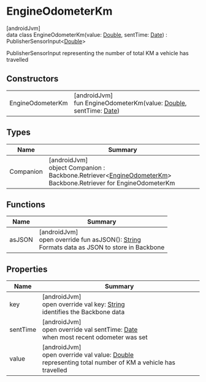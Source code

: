 # EngineOdometerKm

[androidJvm]\
data class EngineOdometerKm(value: [Double](https://kotlinlang.org/api/latest/jvm/stdlib/kotlin/-double/index.html), sentTime: [Date](https://developer.android.com/reference/kotlin/java/util/Date.html)) : PublisherSensorInput&lt;[Double](https://kotlinlang.org/api/latest/jvm/stdlib/kotlin/-double/index.html)&gt;

PublisherSensorInput representing the number of total KM a vehicle has travelled

## Constructors

| | |
|---|---|
| EngineOdometerKm | [androidJvm]<br>fun EngineOdometerKm(value: [Double](https://kotlinlang.org/api/latest/jvm/stdlib/kotlin/-double/index.html), sentTime: [Date](https://developer.android.com/reference/kotlin/java/util/Date.html)) |

## Types

| Name | Summary |
|---|---|
| Companion | [androidJvm]<br>object Companion : Backbone.Retriever&lt;[EngineOdometerKm](index.md)&gt; <br>Backbone.Retriever for EngineOdometerKm |

## Functions

| Name | Summary |
|---|---|
| asJSON | [androidJvm]<br>open override fun asJSON(): [String](https://kotlinlang.org/api/latest/jvm/stdlib/kotlin/-string/index.html)<br>Formats data as JSON to store in Backbone |

## Properties

| Name | Summary |
|---|---|
| key | [androidJvm]<br>open override val key: [String](https://kotlinlang.org/api/latest/jvm/stdlib/kotlin/-string/index.html)<br>identifies the Backbone data |
| sentTime | [androidJvm]<br>open override val sentTime: [Date](https://developer.android.com/reference/kotlin/java/util/Date.html)<br>when most recent odometer was set |
| value | [androidJvm]<br>open override val value: [Double](https://kotlinlang.org/api/latest/jvm/stdlib/kotlin/-double/index.html)<br>representing total number of KM a vehicle has travelled |